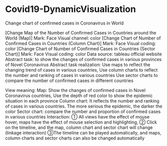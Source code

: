 # Covid19-DynamicVisualization
 Change chart of confirmed cases in Coronavirus in World 
 
[Change Map of the Number of Confirmed Cases in Countries around the World (Map)] 
Mark: Face 
Visual channel: color 
[Change Chart of Number of Confirmed Cases in Countries (Column Chart)]
Mark: Face 
Visual coding: color 
[Change Chart of Number of Confirmed Cases in Countries (Sector Chart)]
Mark: Face 
Visual coding: color 
Data source: tableau official website 
Abstract task: to show the changes of confirmed cases in various provinces of Novel Coronavirus 
Abstract task realization: 
Use maps to reflect the changing trend of cases in various countries, 
Use column charts to reflect the number and ranking of cases in various countries 
Use sector charts to compare the number of confirmed cases in different countries 

View meaning: 
Map: Show the changes of confirmed cases in Novel Coronavirus countries, 
Use the depth of red color to show the epidemic situation in each province 
Column chart: It reflects the number and ranking of cases in various countries. The more serious the epidemic, the darker the color 
Sector chart: compare the number and proportion of confirmed cases in various countries 
Interaction: 
① All views have the effect of mouse hover, maps have the effect of mouse selection and highlighting, 
② Click on the timeline, and the map, column chart and sector chart will change (linkage interaction) 
③The timeline can be played automatically, and maps, column charts and sector charts can also be changed automatically 
